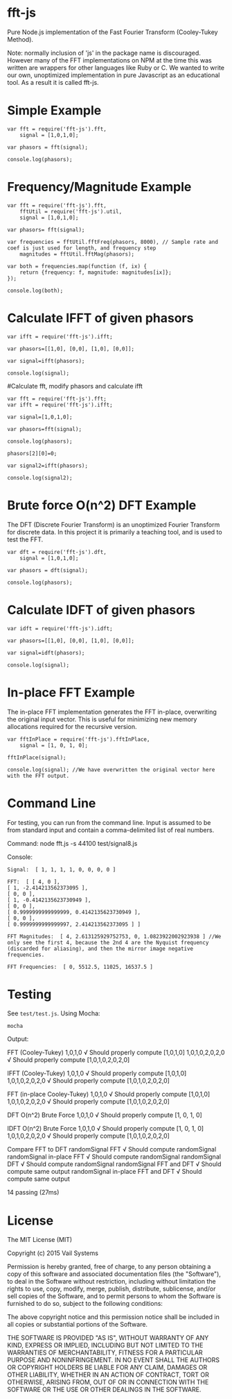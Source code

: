 # fft-js
Pure Node.js implementation of the Fast Fourier Transform (Cooley-Tukey Method).

Note: normally inclusion of 'js' in the package name is discouraged. However many of the FFT implementations on NPM at the time this was written are wrappers for other languages like Ruby or C. We wanted to write our own, unoptimized implementation in pure Javascript as an educational tool. As a result it is called fft-js.

# Simple Example

    var fft = require('fft-js').fft,
        signal = [1,0,1,0];

    var phasors = fft(signal);

    console.log(phasors);

# Frequency/Magnitude Example

    var fft = require('fft-js').fft,
        fftUtil = require('fft-js').util,
        signal = [1,0,1,0];

    var phasors= fft(signal);

    var frequencies = fftUtil.fftFreq(phasors, 8000), // Sample rate and coef is just used for length, and frequency step
        magnitudes = fftUtil.fftMag(phasors); 

    var both = frequencies.map(function (f, ix) {
        return {frequency: f, magnitude: magnitudes[ix]};
    });

    console.log(both);

# Calculate IFFT of given phasors
    
    var ifft = require('fft-js').ifft;

    var phasors=[[1,0], [0,0], [1,0], [0,0]];

    var signal=ifft(phasors);

    console.log(signal);

#Calculate fft, modify phasors and calculate ifft

    var fft = require('fft-js').fft;
    var ifft = require('fft-js').ifft;

    var signal=[1,0,1,0];

    var phasors=fft(signal);

    console.log(phasors);

    phasors[2][0]=0;

    var signal2=ifft(phasors);

    console.log(signal2);

    
# Brute force O(n^2) DFT Example

The DFT (Discrete Fourier Transform) is an unoptimized Fourier Transform for discrete data. In this project it is primarily a teaching tool, and is used to test the FFT.

    var dft = require('fft-js').dft,
        signal = [1,0,1,0];
    
    var phasors = dft(signal);
    
    console.log(phasors);

# Calculate IDFT of given phasors
    
    var idft = require('fft-js').idft;

    var phasors=[[1,0], [0,0], [1,0], [0,0]];

    var signal=idft(phasors);

    console.log(signal);

# In-place FFT Example

The in-place FFT implementation generates the FFT in-place, overwriting the original input vector. This is useful for minimizing new memory allocations required for the recursive version.

    var fftInPlace = require('fft-js').fftInPlace,
        signal = [1, 0, 1, 0];
        
    fftInPlace(signal);
    
    console.log(signal); //We have overwritten the original vector here with the FFT output.

# Command Line

For testing, you can run from the command line. Input is assumed to be from standard input and contain
a comma-delimited list of real numbers.

Command:
    node fft.js -s 44100 test/signal8.js

Console:

    Signal:  [ 1, 1, 1, 1, 0, 0, 0, 0 ]

    FFT:  [ [ 4, 0 ],
    [ 1, -2.414213562373095 ],
    [ 0, 0 ],
    [ 1, -0.4142135623730949 ],
    [ 0, 0 ],
    [ 0.9999999999999999, 0.4142135623730949 ],
    [ 0, 0 ],
    [ 0.9999999999999997, 2.414213562373095 ] ]

    FFT Magnitudes:  [ 4, 2.613125929752753, 0, 1.0823922002923938 ] //We only see the first 4, because the 2nd 4 are the Nyquist frequency (discarded for aliasing), and then the mirror image negative frequencies.

    FFT Frequencies:  [ 0, 5512.5, 11025, 16537.5 ]

# Testing

See `test/test.js`. Using Mocha:

    mocha

Output:

  FFT (Cooley-Tukey)
    1,0,1,0
      √ Should properly compute [1,0,1,0]
    1,0,1,0,2,0,2,0
      √ Should properly compute [1,0,1,0,2,0,2,0]

  IFFT (Cooley-Tukey)
    1,0,1,0
      √ Should properly compute [1,0,1,0]
    1,0,1,0,2,0,2,0
      √ Should properly compute [1,0,1,0,2,0,2,0]

  FFT (in-place Cooley-Tukey)
    1,0,1,0
      √ Should properly compute [1,0,1,0]
    1,0,1,0,2,0,2,0
      √ Should properly compute [1,0,1,0,2,0,2,0]

  DFT O(n^2) Brute Force
    1,0,1,0
      √ Should properly compute [1, 0, 1, 0]

  IDFT O(n^2) Brute Force
    1,0,1,0
      √ Should properly compute [1, 0, 1, 0]
    1,0,1,0,2,0,2,0
      √ Should properly compute [1,0,1,0,2,0,2,0]

  Compare FFT to DFT
    randomSignal FFT
      √ Should compute randomSignal
    randomSignal in-place FFT
      √ Should compute randomSignal
    randomSignal DFT
      √ Should compute randomSignal
    randomSignal FFT and DFT
      √ Should compute same output
    randomSignal in-place FFT and DFT
      √ Should compute same output


  14 passing (27ms)


# License 

The MIT License (MIT)

Copyright (c) 2015 Vail Systems

Permission is hereby granted, free of charge, to any person obtaining a copy
of this software and associated documentation files (the "Software"), to deal
in the Software without restriction, including without limitation the rights
to use, copy, modify, merge, publish, distribute, sublicense, and/or sell
copies of the Software, and to permit persons to whom the Software is
furnished to do so, subject to the following conditions:

The above copyright notice and this permission notice shall be included in all
copies or substantial portions of the Software.

THE SOFTWARE IS PROVIDED "AS IS", WITHOUT WARRANTY OF ANY KIND, EXPRESS OR
IMPLIED, INCLUDING BUT NOT LIMITED TO THE WARRANTIES OF MERCHANTABILITY,
FITNESS FOR A PARTICULAR PURPOSE AND NONINFRINGEMENT. IN NO EVENT SHALL THE
AUTHORS OR COPYRIGHT HOLDERS BE LIABLE FOR ANY CLAIM, DAMAGES OR OTHER
LIABILITY, WHETHER IN AN ACTION OF CONTRACT, TORT OR OTHERWISE, ARISING FROM,
OUT OF OR IN CONNECTION WITH THE SOFTWARE OR THE USE OR OTHER DEALINGS IN THE
SOFTWARE.

